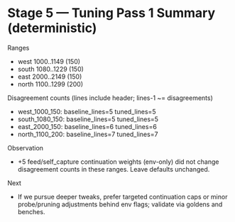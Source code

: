 ﻿# Stage 5 — Tuning Pass 1 Summary (deterministic)

Ranges
- west 1000..1149 (150)
- south 1080..1229 (150)
- east 2000..2149 (150)
- north 1100..1299 (200)

Disagreement counts (lines include header; lines-1 ~= disagreements)
- west_1000_150: baseline_lines=5 tuned_lines=5
- south_1080_150: baseline_lines=5 tuned_lines=5
- east_2000_150: baseline_lines=6 tuned_lines=6
- north_1100_200: baseline_lines=7 tuned_lines=7

Observation
- +5 feed/self_capture continuation weights (env-only) did not change disagreement counts in these ranges. Leave defaults unchanged.

Next
- If we pursue deeper tweaks, prefer targeted continuation caps or minor probe/pruning adjustments behind env flags; validate via goldens and benches.